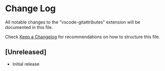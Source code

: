 # Change Log
All notable changes to the "vscode-gitattributes" extension will be documented in this file.

Check [Keep a Changelog](http://keepachangelog.com/) for recommendations on how to structure this file.

## [Unreleased]
- Initial release